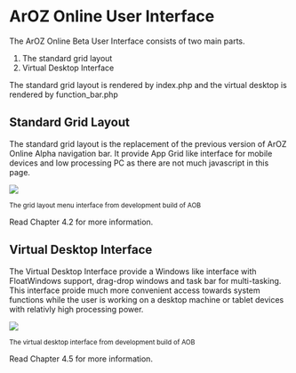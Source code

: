 # ArOZ Online User Interface
The ArOZ Online Beta User Interface consists of two main parts.
1. The standard grid layout
2. Virtual Desktop Interface

The standard grid layout is rendered by index.php
and the virtual desktop is rendered by function_bar.php

## Standard Grid Layout
The standard grid layout is the replacement of the previous version
of ArOZ Online Alpha navigation bar. It provide App Grid like interface
for mobile devices and low processing PC as there are not much javascript
in this page.

![](image/grid_layout.png)

<sub>The grid layout menu interface from development build of AOB</sub>

Read Chapter 4.2 for more information.

## Virtual Desktop Interface
The Virtual Desktop Interface provide a Windows like interface with
FloatWindows support, drag-drop windows and task bar for multi-tasking.
This interface proide much more convenient access towards system functions
while the user is working on a desktop machine or tablet devices with
relativly high processing power. 

![](image/virtual_desktop_mode_preview.png)

<sub>The virtual desktop interface from development build of AOB</sub>

Read Chapter 4.5 for more information.
